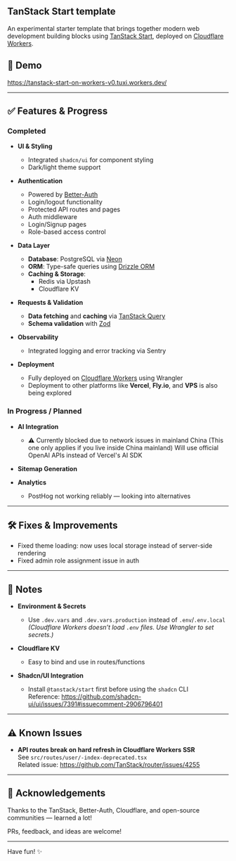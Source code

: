 ## TanStack Start template

An experimental starter template that brings together modern web development building blocks using [TanStack Start](https://github.com/TanStack/start), deployed on [Cloudflare Workers](https://workers.cloudflare.com/).

## 🚀 Demo  
https://tanstack-start-on-workers-v0.tuxi.workers.dev/

---

## ✅ Features & Progress

### Completed

- **UI & Styling**
  - Integrated `shadcn/ui` for component styling
  - Dark/light theme support

- **Authentication**
  - Powered by [Better-Auth](https://github.com/StefanJee/better-auth) 
  - Login/logout functionality
  - Protected API routes and pages
  - Auth middleware
  - Login/Signup pages
  - Role-based access control

- **Data Layer**
  - **Database**: PostgreSQL via [Neon](https://neon.tech/)
  - **ORM**: Type-safe queries using [Drizzle ORM](https://orm.drizzle.team/)
  - **Caching & Storage**:
    - Redis via Upstash
    - Cloudflare KV

- **Requests & Validation**
  - **Data fetching** and **caching** via [TanStack Query](https://tanstack.com/query)
  - **Schema validation** with [Zod](https://zod.dev)

- **Observability**
  - Integrated logging and error tracking via Sentry

- **Deployment**
  - Fully deployed on [Cloudflare Workers](https://workers.cloudflare.com/) using Wrangler
  - Deployment to other platforms like **Vercel**, **Fly.io**, and **VPS** is also being explored

### In Progress / Planned

- **AI Integration**
  - ⚠️ Currently blocked due to network issues in mainland China (This one only applies if you live inside China mainland)
    Will use official OpenAI APIs instead of Vercel's AI SDK

- **Sitemap Generation**

- **Analytics**
  - PostHog not working reliably — looking into alternatives

---

## 🛠️ Fixes & Improvements

- Fixed theme loading: now uses local storage instead of server-side rendering
- Fixed admin role assignment issue in auth

---

## 📝 Notes

- **Environment & Secrets**
  - Use `.dev.vars` and `.dev.vars.production` instead of `.env`/`.env.local`  
    _(Cloudflare Workers doesn’t load `.env` files. Use Wrangler to set secrets.)_

- **Cloudflare KV**
  - Easy to bind and use in routes/functions

- **Shadcn/UI Integration**
  - Install `@tanstack/start` first before using the `shadcn` CLI  
    Reference: https://github.com/shadcn-ui/ui/issues/7391#issuecomment-2906796401

---

## ⚠️ Known Issues

- **API routes break on hard refresh in Cloudflare Workers SSR**  
  See `src/routes/user/-index-deprecated.tsx`  
  Related issue: https://github.com/TanStack/router/issues/4255

---

## 🙌 Acknowledgements

Thanks to the TanStack, Better-Auth, Cloudflare, and open-source communities — learned a lot!

PRs, feedback, and ideas are welcome!

---

Have fun! ✨

